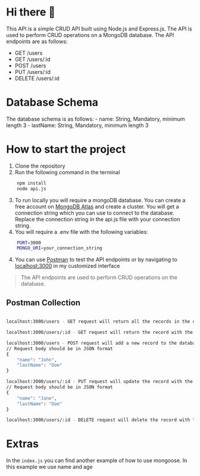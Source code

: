 # Hi there 👋
This API is a simple CRUD API built using Node.js and Express.js. The API is used to perform CRUD operations on a MongoDB database.
The API endpoints are as follows:
- GET /users
- GET /users/:id
- POST /users
- PUT /users/:id
- DELETE /users/:id

# Database Schema
The database schema is as follows:
    - name: String, Mandatory, minimum length 3
    - lastName: String, Mandatory, minimum length 3

# How to start the project 
1. Clone the repository
2. Run the following command in the terminal
```bash
    npm install
    node api.js
```
3. To run locally you will require a mongoDB database. You can create a free account on [MongoDB Atlas](https://www.mongodb.com/cloud/atlas) and create a cluster. You will get a connection string which you can use to connect to the database. Replace the connection string in the api.js file with your connection string.
4. You will require a .env file with the following variables:
```bash
    PORT=3000
    MONGO_URI=your_connection_string
```
4. You can use [Postman](https://www.postman.com/) to test the API endpoints or by navigating to [localhost:3000](http://localhost:3000/) in my customized interface
> The API endpoints are used to perform CRUD operations on the database.

## Postman Collection
```bash 

localhost:3000/users - GET request will return all the records in the database

localhost:3000/users/:id - GET request will return the record with the specified id

localhost:3000/users - POST request will add a new record to the database
// Request body should be in JSON format
{
    "name": "John",
    "lastName": "Doe"
}

localhost:3000/users/:id - PUT request will update the record with the specified id
// Request body should be in JSON format
{
    "name": "Jane",
    "lastName": "Doe"
}

localhost:3000/users/:id - DELETE request will delete the record with the specified id
```

# Extras
In the `index.js` you can find another example of how to use mongoose. In this example we use name and age 
